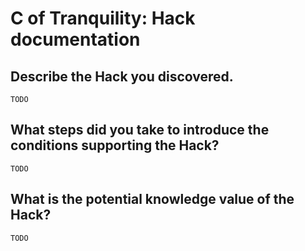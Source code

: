 # C of Tranquility: Hack documentation

## Describe the Hack you discovered.

`TODO`

## What steps did you take to introduce the conditions supporting the Hack?
    
`TODO`

## What is the potential knowledge value of the Hack?

`TODO`